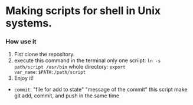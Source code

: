 # Making scripts for shell in Unix systems.
### How use it
  1. Fist clone the repository.
  2. execute this command in the terminal
    only one scriipt: `ln -s path/script /usr/bin`
    whole directory: `export var_name:$PATH:/path/script`
  3. Enjoy it!
- `commit`: "file for add to state" "message of the commit"
  	    this script make git add, commit, and push in the same time
